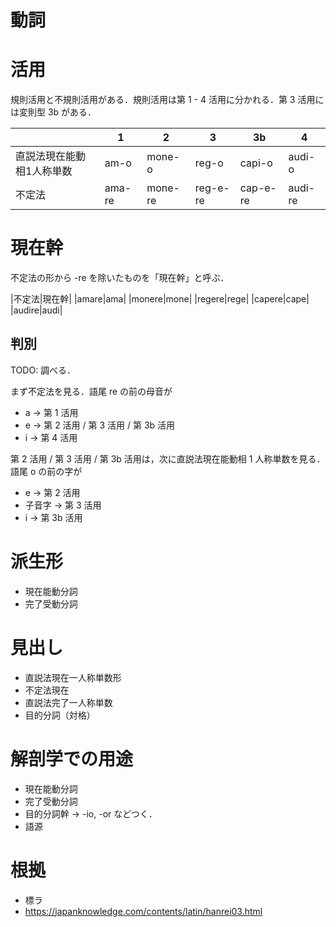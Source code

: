 動詞
===

# 活用

規則活用と不規則活用がある．規則活用は第 1 - 4 活用に分かれる．第 3 活用には変則型 3b がある．

||1|2|3|3b|4|
|---|---|---|---|---|---|
|直説法現在能動相1人称単数|am-o|mone-o|reg-o|capi-o|audi-o|
|不定法|ama-re|mone-re|reg-e-re|cap-e-re|audi-re|

# 現在幹

不定法の形から -re を除いたものを「現在幹」と呼ぶ．

|不定法|現在幹|
|amare|ama|
|monere|mone|
|regere|rege|
|capere|cape|
|audire|audi|

## 判別

TODO: 調べる．

まず不定法を見る．語尾 re の前の母音が

- a -> 第 1 活用
- e -> 第 2 活用 / 第 3 活用 / 第 3b 活用
- i -> 第 4 活用

第 2 活用 / 第 3 活用 / 第 3b 活用は，次に直説法現在能動相 1 人称単数を見る．語尾 o の前の字が

- e -> 第 2 活用
- 子音字 -> 第 3 活用
- i -> 第 3b 活用

# 派生形

- 現在能動分詞
- 完了受動分詞

# 見出し

- 直説法現在一人称単数形
- 不定法現在
- 直説法完了一人称単数
- 目的分詞（対格）

# 解剖学での用途

- 現在能動分詞
- 完了受動分詞
- 目的分詞幹 → -io, -or などつく．
- 語源

# 根拠

- 標ラ
- https://japanknowledge.com/contents/latin/hanrei03.html
